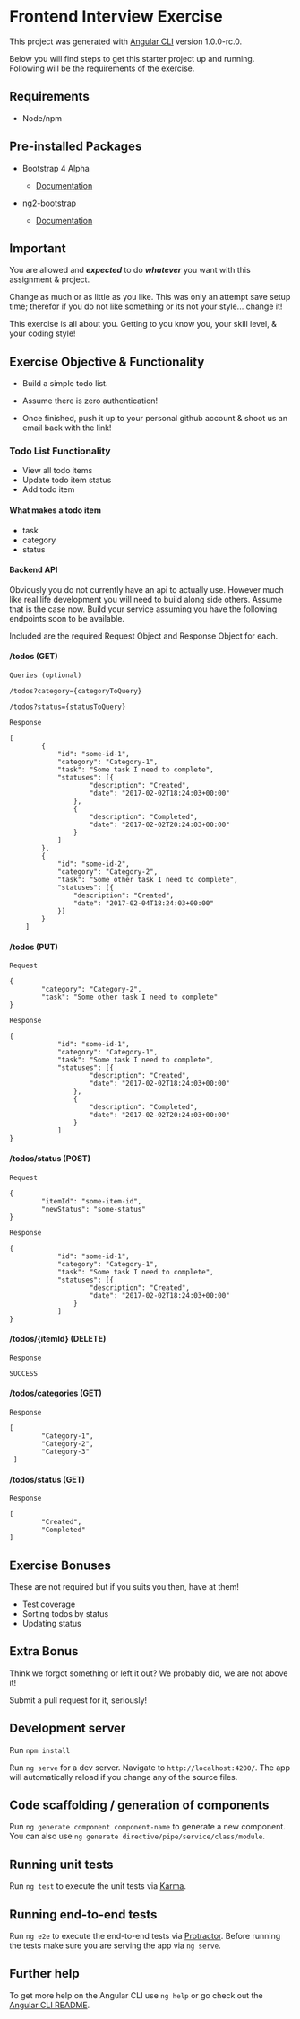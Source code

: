 # Frontend Interview Exercise

This project was generated with [Angular CLI](https://github.com/angular/angular-cli) version 1.0.0-rc.0.

Below you will find steps to get this starter project up and running. Following will be
the requirements of the exercise.


## Requirements

- Node/npm


## Pre-installed Packages

- Bootstrap 4 Alpha 
    - [Documentation](https://v4-alpha.getbootstrap.com/components)

- ng2-bootstrap
    - [Documentation](http://valor-software.com/ng2-bootstrap/#/)



## Important

You are allowed and __*expected*__ to do __*whatever*__ you want with 
this assignment & project.

Change as much or as little as you like. This was only an attempt 
save setup time; therefor if you do not like something or its not your style... change it! 

This exercise is all about you. Getting to you know you, your skill level, &
your coding style! 

## Exercise Objective & Functionality

- Build a simple todo list.

- Assume there is zero authentication!

- Once finished, push it up to your personal github account & shoot us an email back with the link!

### Todo List Functionality
- View all todo items
- Update todo item status
- Add todo item

#### What makes a todo item
- task
- category
- status

#### Backend API
Obviously you do not currently have an api to actually use. 
However much like real life development you will need to build along side 
others. Assume that is the case now. Build your service 
assuming you have the following endpoints soon to be available.

Included are the required Request Object and Response Object for each.

#### /todos (GET)
`Queries (optional)`
```
/todos?category={categoryToQuery}
```
```
/todos?status={statusToQuery}
```

`Response`
```
[
        {
            "id": "some-id-1",
            "category": "Category-1",
            "task": "Some task I need to complete",
            "statuses": [{
                    "description": "Created",
                    "date": "2017-02-02T18:24:03+00:00"
                },
                {
                    "description": "Completed",
                    "date": "2017-02-02T20:24:03+00:00"
                }
            ]
        },
        {
            "id": "some-id-2",
            "category": "Category-2",
            "task": "Some other task I need to complete",
            "statuses": [{
                "description": "Created",
                "date": "2017-02-04T18:24:03+00:00"
            }]
        }
    ]
```
#### /todos (PUT)
`Request`
```
{
        "category": "Category-2",
        "task": "Some other task I need to complete"
}
```
`Response`
```
{
            "id": "some-id-1",
            "category": "Category-1",
            "task": "Some task I need to complete",
            "statuses": [{
                    "description": "Created",
                    "date": "2017-02-02T18:24:03+00:00"
                },
                {
                    "description": "Completed",
                    "date": "2017-02-02T20:24:03+00:00"
                }
            ]
}
```



#### /todos/status (POST)
`Request`
```
{
        "itemId": "some-item-id",
        "newStatus": "some-status"
}
```

`Response`
```
{
            "id": "some-id-1",
            "category": "Category-1",
            "task": "Some task I need to complete",
            "statuses": [{
                    "description": "Created",
                    "date": "2017-02-02T18:24:03+00:00"
                }
            ]
}
```        
        
        


#### /todos/{itemId} (DELETE)

`Response`
```
SUCCESS
```        
        
        
        
#### /todos/categories (GET)
`Response`
```
[
        "Category-1",
        "Category-2",
        "Category-3"
 ]
```
#### /todos/status (GET)
`Response`
```
[
        "Created",
        "Completed"
]
```




## Exercise Bonuses

These are not required but if you suits you then, have at them!

- Test coverage
- Sorting todos by status
- Updating status

## Extra Bonus

Think we forgot something or left it out? We probably did, we are not above it!

Submit a pull request for it, seriously!


## Development server

Run `npm install`

Run `ng serve` for a dev server. Navigate to `http://localhost:4200/`. The app will automatically reload if you change any of the source files.

## Code scaffolding / generation of components

Run `ng generate component component-name` to generate a new component. You can also use `ng generate directive/pipe/service/class/module`.

## Running unit tests

Run `ng test` to execute the unit tests via [Karma](https://karma-runner.github.io).

## Running end-to-end tests

Run `ng e2e` to execute the end-to-end tests via [Protractor](http://www.protractortest.org/).
Before running the tests make sure you are serving the app via `ng serve`.

## Further help

To get more help on the Angular CLI use `ng help` or go check out the [Angular CLI README](https://github.com/angular/angular-cli/blob/master/README.md).
